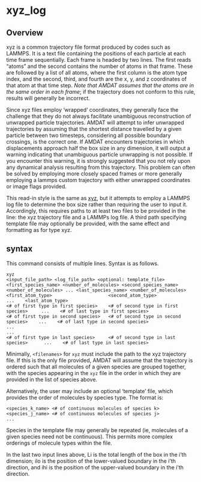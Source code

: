 <h1>xyz_log</h1>

<h2>Overview</h2>

xyz is a common trajectory file format produced by codes such as LAMMPS. It is a text file containing the positions of each particle at each time frame sequentially. Each frame is headed by two lines. The first reads “atoms” and the second contains the number of atoms in that frame. These are followed by a list of all atoms, where the first column is the atom type index, and the second, third, and fourth are the x, y, and z coordinates of that atom at that time step. _Note that AMDAT assumes that the atoms are in the same order in each frame_; if the trajectory does not conform to this rule, results will generally be incorrect. 

Since xyz files employ ‘wrapped’ coordinates, they generally face the challenge that they do not always facilitate unambiguous reconstruction of unwrapped particle trajectories. AMDAT will attempt to infer unwrapped trajectories by assuming that the shortest distance travelled by a given particle between two timesteps, considering all possible boundary crossings, is the correct one. If AMDAT encounters trajectories in which displacements approach half the box size in any dimension, it will output a warning indicating that unambiguous particle unwrapping is not possible. If you encounter this warning, it is strongly suggested that you not rely upon any dynamical analysis resulting from this trajectory. This problem can often be solved by employing more closely spaced frames or more generally employing a lammps custom trajectory with either unwrapped coordinates or image flags provided.

This read-in style is the same as [xyz](xyz.md), but it attempts to employ a LAMMPS log file to determine the box size rather than requiring the user to input it. Accordingly, this requires paths to at least two files to be provided in the <filenames> line: the xyz trajectory file and a LAMMPs log file. A third path specifying template file may optionally be provided, with the same effect and formatting as for type xyz. 

<h2>syntax</h2>

This command consists of multiple lines. Syntax is as follows.

```
xyz
<input_file_path> <log_file_path> <optional: template_file>
<first_species_name> <number_of_molecules> <second_species_name> <number_of_molecules> ... <last_species_name> <number_of_molecules> 
<first_atom_type>                     <second_atom_type>                      ...    <last_atom_type>
<# of first type in first species>    <# of second type in first species>     ...    <# of last type in first species> 
<# of first type in second species>   <# of second type in second species>    ...    <# of last type in second species>
...
...
<# of first type in last species>     <# of second type in last species>      ...    <# of last type in last species>
```

Minimally, `<filenames>` for `xyz` must include the path to the xyz trajectory file. If this is the only file provided, AMDAT will assume that the trajectory is ordered such that all molecules of a given species are grouped together, with the species appearing in the `xyz` file in the order in which they are provided in the list of species above.

Alternatively, the user may include an optional ‘template’ file, which provides the order of molecules by species type. The format is:

```
<species_k_name> <# of continuous molecules of species k>
<species_j_name> <# of continuous molecules of species j>
...
```
 
Species in the template file may generally be repeated (ie, molecules of a given species need not be continuous). This permits more complex orderings of molecule types within the file.

In the last two input lines above, Li is the total length of the box in the i’th dimension; ilo is the position of the lower-valued boundary in the i’th direction, and ihi is the position of the upper-valued boundary in the i’th direction.
